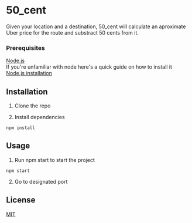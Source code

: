 # 50_cent

Given your location and a destination, 50_cent will calculate an aproximate Uber price for the route  and substract 50 cents from it. 

### Prerequisites

[Node.js](https://nodejs.org)  
If you're unfamiliar with node here's a quick guide on how to install it [Node.js installation](https://blog.teamtreehouse.com/install-node-js-npm-windows)

## Installation

1. Clone the repo

2. Install dependencies
```
npm install 
```
## Usage

1. Run npm start to start the project
```
npm start
```
2. Go to designated port

## License
[MIT](https://choosealicense.com/licenses/mit/)

